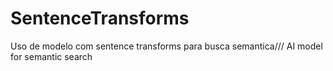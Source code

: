# SentenceTransforms
Uso de modelo com sentence transforms para busca semantica/// AI model for semantic search

